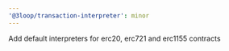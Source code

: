 ```yaml
---
'@3loop/transaction-interpreter': minor
---
```


Add default interpreters for erc20, erc721 and erc1155 contracts
